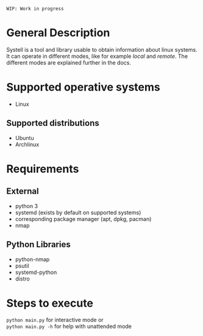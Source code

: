 ```
WIP: Work in progress
```
# General Description
Systell is a tool and library usable to obtain information about linux systems. It can operate in different modes, like for example *local* and *remote*. The different modes are explained further in the docs.

# Supported operative systems
- Linux

## Supported distributions
- Ubuntu
- Archlinux

# Requirements
## External
- python 3
- systemd (exists by default on supported systems)
- corresponding package manager (apt, dpkg, pacman)
- nmap
## Python Libraries
- python-nmap
- psutil
- systemd-python
- distro

# Steps to execute
`python main.py` for interactive mode or
<br>
`python main.py -h` for help with unattended mode